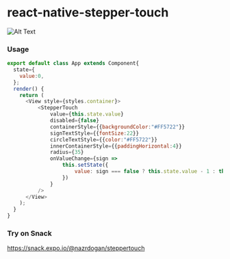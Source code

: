 # react-native-stepper-touch


![Alt Text](https://github.com/nazrdogan/react-native-stepper-touch/blob/master/example/Feb-23-2019%2000-16-49.gif?raw=true)

### Usage

```javascript
export default class App extends Component{
  state={
    value:0,
  };
  render() {
    return (
      <View style={styles.container}>
          <StepperTouch
              value={this.state.value}
              disabled={false}
              containerStyle={{backgroundColor:"#FF5722"}}
              signTextStyle={{fontSize:22}}
              circleTextStyle={{color:"#FF5722"}}
              innerContainerStyle={{paddingHorizontal:4}}
              radius={35}
              onValueChange={sign =>
                  this.setState({
                      value: sign === false ? this.state.value - 1 : this.state.value + 1,
                  })
              }
          />
      </View>
    );
  }
}
```

### Try on Snack 
https://snack.expo.io/@nazrdogan/steppertouch

      
 
